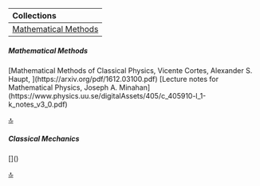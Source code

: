 | Collections |                 
| :-----------|
| [Mathematical Methods](#0) |


<h5 id="0">Mathematical Methods</h5>
[Mathematical Methods of Classical Physics, Vicente Cortes, Alexander S. Haupt, ](https://arxiv.org/pdf/1612.03100.pdf)
[Lecture notes for Mathematical Physics, Joseph A. Minahan](https://www.physics.uu.se/digitalAssets/405/c_405910-l_1-k_notes_v3_0.pdf)

[🔝](#)

<h5 id="1">Classical Mechanics</h5>
[]()

[🔝](#)
